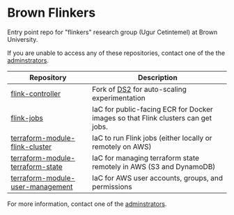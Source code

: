 # Brown Flinkers 

Entry point repo for "flinkers" research group (Ugur Cetintemel) at Brown
University.

If you are unable to access any of these repositories, contact one of the
the [adminstrators](./administrators.md). 

| Repository | Description |
| ---------- | ----------- |
| [flink-controller](https://github.com/cherrycreek28/flink_controller) | Fork of [DS2](https://github.com/strymon-system/ds2) for auto-scaling experimentation | 
| [flink-jobs](https://github.com/breezykermo/flink-jobs) | IaC for public-facing ECR for Docker images so that Flink clusters can get jobs. |
| [terraform-module-flink-cluster](https://github.com/breezykermo/terraform-module-flink-cluster) | IaC to run Flink jobs (either locally or remotely on AWS) | 
| [terraform-module-terraform-state](https://github.com/breezykermo/terraform-module-terraform-state) | IaC for managing terraform state remotely in AWS (S3 and DynamoDB) |
| [terraform-module-user-management](https://github.com/breezykermo/terraform-module-user-management) | IaC for AWS user accounts, groups, and permissions |

For more information, contact one of the [adminstrators](./administrators.md). 
